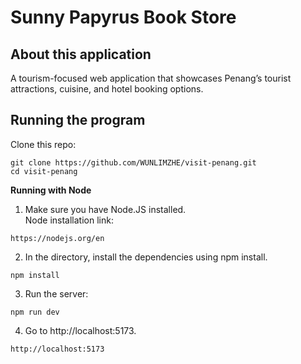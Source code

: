 # Sunny Papyrus Book Store

About this application
-------------------------------------------------------
A tourism-focused web application that showcases Penang’s tourist attractions, cuisine, and hotel booking options.

Running the program
-------------------------------------------------------
Clone this repo:
```
git clone https://github.com/WUNLIMZHE/visit-penang.git
cd visit-penang
```
**Running with Node** <br/>
1. Make sure you have Node.JS installed.<br/>
Node installation link: <br/>
```
https://nodejs.org/en
```

2. In the directory, install the dependencies using npm install.<br/>
```
npm install
```

3. Run the server:<br/>
```
npm run dev
```

4. Go to http://localhost:5173.
```
http://localhost:5173
```